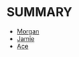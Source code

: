 # SUMMARY

* [Morgan](manuscript/chapter1.md)
* [Jamie](manuscript/chapter2.md)
* [Ace](manuscript/chapter3.md)